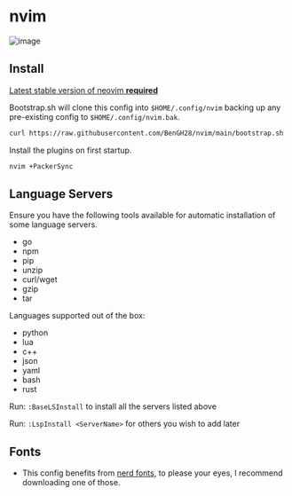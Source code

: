 # nvim
![image](https://user-images.githubusercontent.com/45215137/161371967-2ca62397-01ec-4555-85fc-9e117073f2d1.png)

## Install

[Latest stable version of neovim **required**](https://github.com/neovim/neovim)

Bootstrap.sh will clone this config into `$HOME/.config/nvim`
backing up any pre-existing config to `$HOME/.config/nvim.bak`.

```sh
curl https://raw.githubusercontent.com/BenGH28/nvim/main/bootstrap.sh | sh
```

Install the plugins on first startup.

```sh
nvim +PackerSync
```

## Language Servers

Ensure you have the following tools available for automatic installation of some language servers.

-   go
-   npm
-   pip
-   unzip
-   curl/wget
-   gzip
-   tar

Languages supported out of the box:

-   python
-   lua
-   c++
-   json
-   yaml
-   bash
-   rust

Run: `:BaseLSInstall` to install all the servers listed above

Run: `:LspInstall <ServerName>` for others you wish to add later

## Fonts

-   This config benefits from [nerd fonts](https://github.com/ryanoasis/nerd-fonts.git), to please your eyes,
    I recommend downloading one of those.
